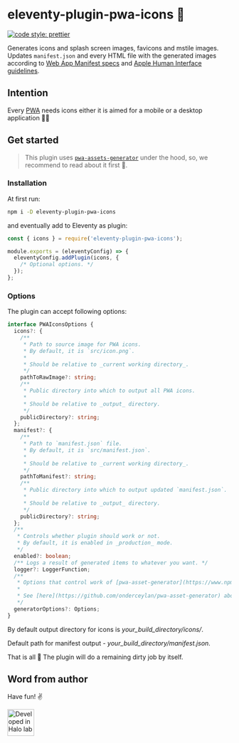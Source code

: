 # eleventy-plugin-pwa-icons 🎨

[![code style: prettier](https://img.shields.io/badge/code_style-prettier-ff69b4.svg?style=flat-square)](https://github.com/prettier/prettier)

Generates icons and splash screen images, favicons and mstile images. Updates `manifest.json` and every HTML file with the generated images according to [Web App Manifest specs](https://www.w3.org/TR/appmanifest/) and [Apple Human Interface guidelines](https://developer.apple.com/design/human-interface-guidelines/).

## Intention

Every [PWA](https://en.wikipedia.org/wiki/Progressive_web_application) needs icons either it is aimed for a mobile or a desktop application 💁‍♂️

## Get started

> This plugin uses [`pwa-assets-generator`](https://github.com/onderceylan/pwa-asset-generator) under the hood, so, we recommend to read about it first 🥸.

### Installation

At first run:

```sh
npm i -D eleventy-plugin-pwa-icons
```

and eventually add to Eleventy as plugin:

```js
const { icons } = require('eleventy-plugin-pwa-icons');

module.exports = (eleventyConfig) => {
  eleventyConfig.addPlugin(icons, {
    /* Optional options. */
  });
};
```

### Options

The plugin can accept following options:

```ts
interface PWAIconsOptions {
  icons?: {
    /**
     * Path to source image for PWA icons.
     * By default, it is `src/icon.png`.
     *
     * Should be relative to _current working directory_.
     */
    pathToRawImage?: string;
    /**
     * Public directory into which to output all PWA icons.
     *
     * Should be relative to _output_ directory.
     */
    publicDirectory?: string;
  };
  manifest?: {
    /**
     * Path to `manifest.json` file.
     * By default, it is `src/manifest.json`.
     *
     * Should be relative to _current working directory_.
     */
    pathToManifest?: string;
    /**
     * Public directory into which to output updated `manifest.json`.
     *
     * Should be relative to _output_ directory.
     */
    publicDirectory?: string;
  };
  /**
   * Controls whether plugin should work or not.
   * By default, it is enabled in _production_ mode.
   */
  enabled?: boolean;
  /** Logs a result of generated items to whatever you want. */
  logger?: LoggerFunction;
  /**
   * Options that control work of [pwa-asset-generator](https://www.npmjs.com/package/pwa-asset-generator).
   *
   * See [here](https://github.com/onderceylan/pwa-asset-generator) about available options.
   */
  generatorOptions?: Options;
}
```

By default output directory for icons is _your_build_directory/icons/_.

Default path for manifest output - _your_build_directory/manifest.json_.

That is all 👐 The plugin will do a remaining dirty job by itself.

## Word from author

Have fun! ✌️

<a href="https://www.halo-lab.com/?utm_source=github-brifinator-3000">
    <img src="https://api.halo-lab.com/wp-content/uploads/dev_halo.svg" alt="Developed in Halo lab" height="60">
</a>
